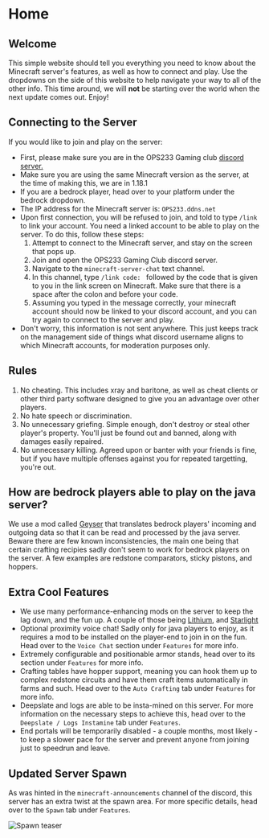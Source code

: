 # Home

## Welcome

This simple website should tell you everything you need to know about the Minecraft server's features, as well as how to connect and play. Use the dropdowns on the side of this website to help navigate your way to all of the other info. This time around, we will **not** be starting over the world when the next update comes out. Enjoy!

## Connecting to the Server

If you would like to join and play on the server:

- First, please make sure you are in the OPS233 Gaming club [discord server.](https://discord.gg/sa6EMFHMXS)
- Make sure you are using the same Minecraft version as the server, at the time of making this, we are in 1.18.1
- If you are a bedrock player, head over to your platform under the bedrock dropdown.
- The IP address for the Minecraft server is: `OPS233.ddns.net`
- Upon first connection, you will be refused to join, and told to type `/link` to link your account. You need a linked account to be able to play on the server. To do this, follow these steps:
    1. Attempt to connect to the Minecraft server, and stay on the screen that pops up.
    2. Join and open the OPS233 Gaming Club discord server.
    3. Navigate to the `minecraft-server-chat` text channel.
    4. In this channel, type `/link code: ` followed by the code that is given to you in the link screen on Minecraft. Make sure that there is a space after the colon and before your code.
    5. Assuming you typed in the message correctly, your minecraft account should now be linked to your discord account, and you can try again to connect to the server and play.
- Don't worry, this information is not sent anywhere. This just keeps track on the management side of things what discord username aligns to which Minecraft accounts, for moderation purposes only.

## Rules

1. No cheating. This includes xray and baritone, as well as cheat clients or other third party software designed to give you an advantage over other players.
2. No hate speech or discrimination.
3. No unnecessary griefing. Simple enough, don't destroy or steal other player's property. You'll just be found out and banned, along with damages easily repaired.
4. No unnecessary killing. Agreed upon or banter with your friends is fine, but if you have multiple offenses against you for repeated targetting, you're out.

## How are bedrock players able to play on the java server?

We use a mod called [Geyser](https://geysermc.org/) that translates bedrock players' incoming and outgoing data so that it can be read and processed by the java server.
Beware there are few known inconsistencies, the main one being that certain crafting recipies sadly don't seem to work for bedrock players on the server. A few examples are redstone comparators, sticky pistons, and hoppers.

## Extra Cool Features

- We use many performance-enhancing mods on the server to keep the lag down, and the fun up. A couple of those being [Lithium](https://github.com/CaffeineMC/lithium-fabric), and [Starlight](https://github.com/PaperMC/Starlight)
- Optional proximity voice chat! Sadly only for java players to enjoy, as it requires a mod to be installed on the player-end to join in on the fun. Head over to the `Voice Chat` section under `Features` for more info.
- Extremely configurable and positionable armor stands, head over to its section under `Features` for more info.
- Crafting tables have hopper support, meaning you can hook them up to complex redstone circuits and have them craft items automatically in farms and such. Head over to the `Auto Crafting` tab under `Features` for more info.
- Deepslate and logs are able to be insta-mined on this server. For more information on the necessary steps to achieve this, head over to the `Deepslate / Logs Instamine` tab under `Features`.
- End portals will be temporarily disabled - a couple months, most likely - to keep a slower pace for the server and prevent anyone from joining just to speedrun and leave.

## Updated Server Spawn

As was hinted in the `minecraft-announcements` channel of the discord, this server has an extra twist at the spawn area. For more specific details, head over to the `Spawn` tab under `Features`.

![Spawn teaser](../assets/server_spawn_01.png)
